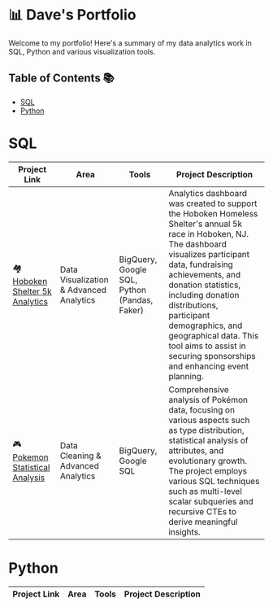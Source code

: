 # 📊 Dave's Portfolio

Welcome to my portfolio! Here's a summary of my data analytics work in SQL, Python and various visualization tools.

## Table of Contents 📚

- [SQL](https://github.com/ddibara5/Portfolio-Guide/edit/main/README.md#sql)
- [Python](https://github.com/ddibara5/Portfolio-Guide/edit/main/README.md#sql)

# SQL
| Project Link | Area | Tools | Project Description |
| ------------ | ---- | ----- | ------------------- |
| 🏘️ [Hoboken Shelter 5k Analytics](https://github.com/ddibara5/hoboken-shelter-5k) | Data Visualization & Advanced Analytics | BigQuery, Google SQL, Python (Pandas, Faker) | Analytics dashboard was created to support the Hoboken Homeless Shelter's annual 5k race in Hoboken, NJ. The dashboard visualizes participant data, fundraising achievements, and donation statistics, including donation distributions, participant demographics, and geographical data. This tool aims to assist in securing sponsorships and enhancing event planning.
| 🎮 [Pokemon Statistical Analysis](https://github.com/ddibara5/pokemon-analysis) | Data Cleaning & Advanced Analytics | BigQuery, Google SQL | Comprehensive analysis of Pokémon data, focusing on various aspects such as type distribution, statistical analysis of attributes, and evolutionary growth. The project employs various SQL techniques such as multi-level scalar subqueries and recursive CTEs to derive meaningful insights. 

# Python

| Project Link | Area | Tools | Project Description |
| ------------ | ---- | ----- | ------------------- |
